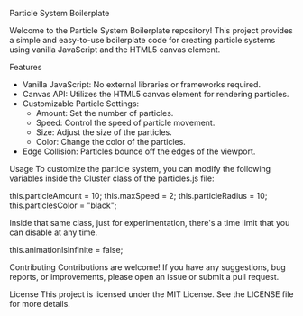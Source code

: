 Particle System Boilerplate

Welcome to the Particle System Boilerplate repository! This project provides a simple and easy-to-use boilerplate code for creating particle systems using vanilla JavaScript and the HTML5 canvas element.

Features
- Vanilla JavaScript: No external libraries or frameworks required.
- Canvas API: Utilizes the HTML5 canvas element for rendering particles.
- Customizable Particle Settings:
    - Amount: Set the number of particles.
    - Speed: Control the speed of particle movement.
    - Size: Adjust the size of the particles.
    - Color: Change the color of the particles.
- Edge Collision: Particles bounce off the edges of the viewport.

Usage
To customize the particle system, you can modify the following variables inside the Cluster class of the particles.js file:

this.particleAmount = 10;
this.maxSpeed = 2;
this.particleRadius = 10;
this.particlesColor = "black";

Inside that same class, just for experimentation, there's a time limit that you can disable at any time.

this.animationIsInfinite = false;

Contributing
Contributions are welcome! If you have any suggestions, bug reports, or improvements, please open an issue or submit a pull request.

License
This project is licensed under the MIT License. See the LICENSE file for more details.
